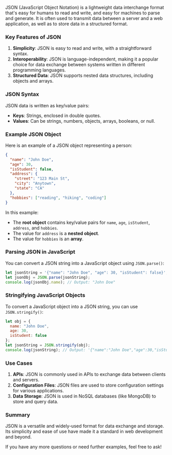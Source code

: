 JSON (JavaScript Object Notation) is a lightweight data interchange format that's easy for humans to read and write, and easy for machines to parse and generate. It is often used to transmit data between a server and a web application, as well as to store data in a structured format.

### Key Features of JSON

1. **Simplicity**: JSON is easy to read and write, with a straightforward syntax.
2. **Interoperability**: JSON is language-independent, making it a popular choice for data exchange between systems written in different programming languages.
3. **Structured Data**: JSON supports nested data structures, including objects and arrays.

### JSON Syntax

JSON data is written as key/value pairs:
- **Keys**: Strings, enclosed in double quotes.
- **Values**: Can be strings, numbers, objects, arrays, booleans, or null.

### Example JSON Object

Here is an example of a JSON object representing a person:

```json
{
  "name": "John Doe",
  "age": 30,
  "isStudent": false,
  "address": {
    "street": "123 Main St",
    "city": "Anytown",
    "state": "CA"
  },
  "hobbies": ["reading", "hiking", "coding"]
}
```

In this example:
- The **root object** contains key/value pairs for `name`, `age`, `isStudent`, `address`, and `hobbies`.
- The value for `address` is a **nested object**.
- The value for `hobbies` is an **array**.

### Parsing JSON in JavaScript

You can convert a JSON string into a JavaScript object using `JSON.parse()`:

```javascript
let jsonString = '{"name": "John Doe", "age": 30, "isStudent": false}';
let jsonObj = JSON.parse(jsonString);
console.log(jsonObj.name); // Output: "John Doe"
```

### Stringifying JavaScript Objects

To convert a JavaScript object into a JSON string, you can use `JSON.stringify()`:

```javascript
let obj = {
  name: "John Doe",
  age: 30,
  isStudent: false
};
let jsonString = JSON.stringify(obj);
console.log(jsonString); // Output: '{"name":"John Doe","age":30,"isStudent":false}'
```

### Use Cases

1. **APIs**: JSON is commonly used in APIs to exchange data between clients and servers.
2. **Configuration Files**: JSON files are used to store configuration settings for various applications.
3. **Data Storage**: JSON is used in NoSQL databases (like MongoDB) to store and query data.

### Summary

JSON is a versatile and widely-used format for data exchange and storage. Its simplicity and ease of use have made it a standard in web development and beyond.

If you have any more questions or need further examples, feel free to ask!
